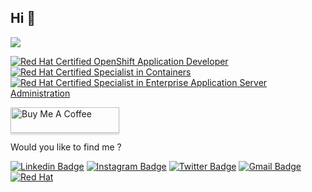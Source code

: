 ## Hi 👋

[![](https://img.shields.io/badge/Senior%20Techinical%20Support%20Engineer%20at%20red%20hat-ee0000?logo=red-hat&style=for-the-badge)](https://redhat.com)

[![Red Hat Certified OpenShift Application Developer](https://images.credly.com/size/120x120/images/f7107c13-ff27-467c-ac8e-ba4ba609050b/image.png)](https://www.credly.com/badges/baf24700-e709-4eb3-9ccf-d57d741affcb/ "Red Hat Certified OpenShift Application Developer")
[![Red Hat Certified Specialist in Containers](https://images.credly.com/size/120x120/images/272f17b3-2eb9-4e5f-aa3c-66c6b137fb27/image.png)](https://www.credly.com/badges/693aa11a-aa3e-412b-bd8f-074eb9c69b57/ "Red Hat Certified Specialist in Containers")
[![Red Hat Certified Specialist in Enterprise Application Server Administration](https://images.credly.com/size/110x110/images/8a758b1b-7565-4971-b4a4-779ecc6f782b/image.png)](https://www.credly.com/badges/81dae6ce-83ae-4164-a212-f9cae5766772/ "Red Hat Certified Specialist in Enterprise Application Server Administration")

<a href="https://www.buymeacoffee.com/gabrielpadilh4" target="_blank"><img src="https://www.buymeacoffee.com/assets/img/custom_images/orange_img.png" alt="Buy Me A Coffee" style="height: 41px !important;width: 174px !important;box-shadow: 0px 3px 2px 0px rgba(190, 190, 190, 0.5) !important;-webkit-box-shadow: 0px 3px 2px 0px rgba(190, 190, 190, 0.5) !important;" ></a>


Would you like to find me ?

[![Linkedin Badge](https://img.shields.io/badge/-LinkedIn-blue?style=flat-square&logo=Linkedin&logoColor=white&link=https://www.linkedin.com/in/gabriel-padilha/)](https://www.linkedin.com/in/gabriel-padilha/)
[![Instagram Badge](https://img.shields.io/badge/-Instagram-red?style=flat-square&logo=Instagram&logoColor=white&link=https://www.instagram.com/gabriel.padilh4/)](https://www.instagram.com/gabriel.padilh4/)
[![Twitter Badge](https://img.shields.io/badge/-Twitter-1DA1F2?style=flat-square&logo=twitter&logoColor=white&link=https://twitter.com/gabpadilh4)](https://twitter.com/gabpadilh4)
[![Gmail Badge](https://img.shields.io/badge/-Gmail-c14438?style=flat-square&logo=Gmail&logoColor=white&link=mailto:gabrielpadilhasantos@gmail.com)](mailto:gabrielpadilhasantos@gmail.com)
[![Red Hat](https://img.shields.io/badge/Red%20Hat-EE0000?style=flat-square&logo=redhat&logoColor=white&link=https://rhtapps.redhat.com/verify?certId=240-035-246)](https://rhtapps.redhat.com/verify?certId=240-035-246)
